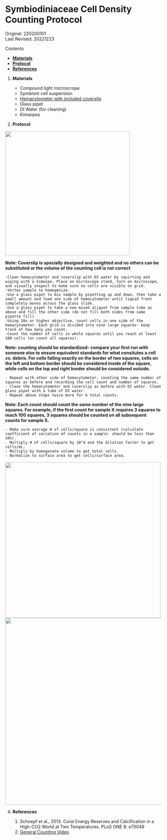 
# Symbiodiniaceae Cell Density Counting Protocol

Original: 220200101   
Last Revised: 20221223

Contents  
- [**Materials**](#Materials)    
- [**Protocol**](#Protocol)  
- [**References**](#References)  
 
1. <a name="Materials"></a> **Materials**
    -  Compound light microscrope
    -  Symbiont cell suspension
    - 	[Hemacytometer with included coverslip](https://www.daigger.com/hemacytometers-with-cover-glass?q=EF16034F&gclid=Cj0KCQiAwJWdBhCYARIsAJc4idDEQu9nr_keJ5qXj8kIBKcP5V8v8faQvGJBsRivGAae1m-b9DiVL0gaAjMvEALw_wcB)
    - 	Glass pipet
    - 	DI Water (for cleaning)
    -  Kimwipes

2. <a name="Protocol"></a> **Protocol**
<img src="https://github.com/urol-e5/protocols/blob/master/images/hema1.png?raw=true" width="400" />   

**Note: Coverslip is specially designed and weighted and no others can be substituted or the volume of the counting cell is not correct**   

	-Clean hemacytometer and coverslip with DI water by squirting and wiping with a kimwipe. Place on microscope stand, turn on microscope, and visually inspect to make sure no cells are visible on grid.   
	-Vortex sample to homogenize.   
	-Use a glass pipet to mix sample by pipetting up and down, then take a small amount and load one side of hemacytometer until liquid front completely moves across the glass slide. 
	-Use a glass pipet to take a new mixed aliquot from sample tube as above and fill the other side (do not fill both sides from same pipette fill)
	-Using 10x or higher objective, count cells in one side of the hemacytometer. Each grid is divided into nine large squares- keep track of how many you count.
	-Count the number of cells in whole squares until you reach at least 100 cells (or count all squares). 
	
**Note: counting should be standardized- compare your first run with someone else to ensure equivalent standards for what consitutes a cell vs. debris. For cells falling exactly on the border of two squares, cells on the left and bottom border should be considered inside of the square, while cells on the top and right border should be considered outside.**

	- Repeat with other side of hemacytometer, counting the same number of squares as before and recording the cell count and number of squares.  
	- Clean the hemacytometer and coverslip as before with DI water. Clean glass pipet with a tube of DI water.  
	- Repeat above steps twice more for 6 total counts.   
**Note: Each count should count the same number of the nine large squares. For example, if the first count for sample X requires 3 squares to reach 100 squares, 3 squares should be counted on all subsequent counts for sample X.**

	- Make sure average # of cells/square is consistent (calculate coefficient of variation of counts in a sample- should be less than 10%).  
	- Multiply # of cells/square by 10^4 and the dilution factor to get cells/mL.   
	- Multiply by homogenate volume to get total cells.  
	- Normalize to surface area to get cells/surface area.  
<img src="https://github.com/urol-e5/protocols/blob/master/images/hema4.png?raw=true"  width="500" />   
<img src="https://github.com/urol-e5/protocols/blob/master/images/hema5.png?raw=true"  width="600" />   


4. <a name="References"></a> **References**

    1.  Schoepf et al., 2013. Coral Energy Reserves and Calcification in a High-CO2 World at Two Temperatures. PLoS ONE 8:
    	e75049
    2. [General Counting Video](https://www.youtube.com/watch?v=rR1ov4VEJXQ)
